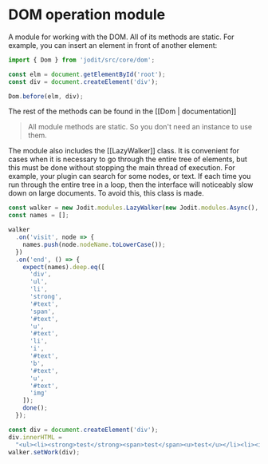 # DOM operation module

A module for working with the DOM. All of its methods are static.
For example, you can insert an element in front of another element:

```js
import { Dom } from 'jodit/src/core/dom';

const elm = document.getElementById('root');
const div = document.createElement('div');

Dom.before(elm, div);
```

The rest of the methods can be found in the [[Dom | documentation]]

> All module methods are static. So you don't need an instance to use them.

The module also includes the [[LazyWalker]] class. It is convenient for cases when it is necessary to go through
the entire tree of elements, but this must be done without stopping the main thread of execution.
For example, your plugin can search for some nodes, or text. If each time you run through the entire tree in a loop,
then the interface will noticeably slow down on large documents. To avoid this, this class is made.

```js
const walker = new Jodit.modules.LazyWalker(new Jodit.modules.Async(), 100);
const names = [];

walker
  .on('visit', node => {
    names.push(node.nodeName.toLowerCase());
  })
  .on('end', () => {
    expect(names).deep.eq([
      'div',
      'ul',
      'li',
      'strong',
      '#text',
      'span',
      '#text',
      'u',
      '#text',
      'li',
      'i',
      '#text',
      'b',
      '#text',
      'u',
      '#text',
      'img'
    ]);
    done();
  });

const div = document.createElement('div');
div.innerHTML =
  "<ul><li><strong>test</strong><span>test</span><u>test</u></li><li><i>test</i><b>test</b><u>test</u><img src='' alt=''></li></ul>";
walker.setWork(div);
```
